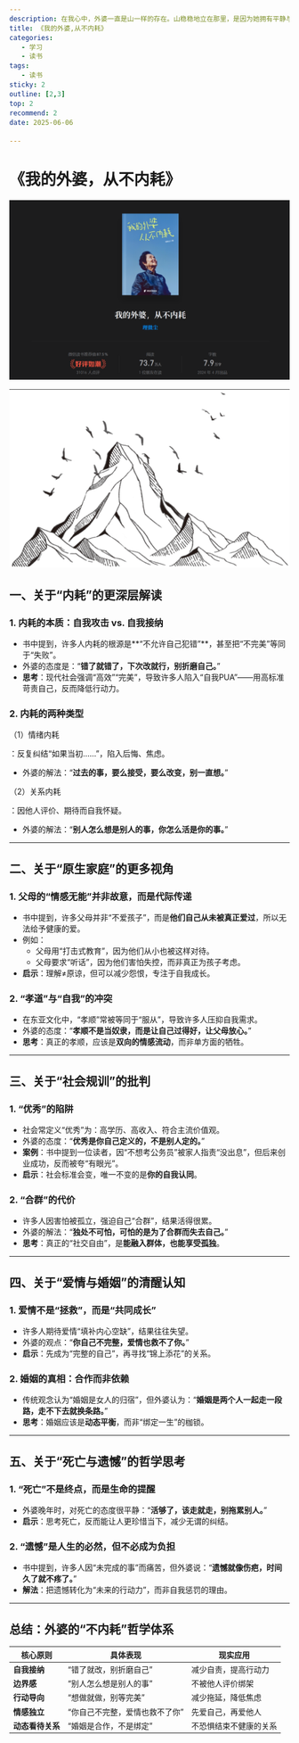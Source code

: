 ```yaml
---
description: 在我心中，外婆一直是山一样的存在。山稳稳地立在那里，是因为她拥有平静与力量。飞鸟停在山巅，是因为她相信自己的翅膀。你生而为山，何拘为一朵花？你生而有翼，何愿一生匍匐?
title: 《我的外婆,从不内耗》
categories: 
   - 学习
   - 读书
tags: 
   - 读书
sticky: 2
outline: [2,3]
top: 2
recommend: 2
date: 2025-06-06

---
```


# 《我的外婆，从不内耗》

![image-20250608141436803](images/image-20250608141436803.png)

![](images/image-20250608141710583.png)



## **一、关于“内耗”的更深层解读**

### **1. 内耗的本质：自我攻击 vs. 自我接纳**

- 书中提到，许多人内耗的根源是**“不允许自己犯错”**，甚至把“不完美”等同于“失败”。
- 外婆的态度是：“**错了就错了，下次改就行，别折磨自己。**”
- **思考**：现代社会强调“高效”“完美”，导致许多人陷入“自我PUA”——用高标准苛责自己，反而降低行动力。

### **2. 内耗的两种类型**



（1）情绪内耗

：反复纠结“如果当初……”，陷入后悔、焦虑。

- 外婆的解法：“**过去的事，要么接受，要么改变，别一直想。**”

（2）关系内耗

：因他人评价、期待而自我怀疑。

- 外婆的解法：“**别人怎么想是别人的事，你怎么活是你的事。**”

------

## **二、关于“原生家庭”的更多视角**

### **1. 父母的“情感无能”并非故意，而是代际传递**

- 书中提到，许多父母并非“不爱孩子”，而是**他们自己从未被真正爱过**，所以无法给予健康的爱。
- 例如：
  - 父母用“打击式教育”，因为他们从小也被这样对待。
  - 父母要求“听话”，因为他们害怕失控，而非真正为孩子考虑。
- **启示**：理解≠原谅，但可以减少怨恨，专注于自我成长。

### **2. “孝道”与“自我”的冲突**

- 在东亚文化中，“孝顺”常被等同于“服从”，导致许多人压抑自我需求。
- 外婆的态度：“**孝顺不是当奴隶，而是让自己过得好，让父母放心。**”
- **思考**：真正的孝顺，应该是**双向的情感流动**，而非单方面的牺牲。

------

## **三、关于“社会规训”的批判**

### **1. “优秀”的陷阱**

- 社会常定义“优秀”为：高学历、高收入、符合主流价值观。
- 外婆的态度：“**优秀是你自己定义的，不是别人定的。**”
- **案例**：书中提到一位读者，因“不想考公务员”被家人指责“没出息”，但后来创业成功，反而被夸“有眼光”。
- **启示**：社会标准会变，唯一不变的是**你的自我认同**。

### **2. “合群”的代价**

- 许多人因害怕被孤立，强迫自己“合群”，结果活得很累。
- 外婆的解法：“**独处不可怕，可怕的是为了合群而失去自己。**”
- **思考**：真正的“社交自由”，是**能融入群体，也能享受孤独**。

------

## **四、关于“爱情与婚姻”的清醒认知**

### **1. 爱情不是“拯救”，而是“共同成长”**

- 许多人期待爱情“填补内心空缺”，结果往往失望。
- 外婆的观点：“**你自己不完整，爱情也救不了你。**”
- **启示**：先成为“完整的自己”，再寻找“锦上添花”的关系。

### **2. 婚姻的真相：合作而非依赖**

- 传统观念认为“婚姻是女人的归宿”，但外婆认为：“**婚姻是两个人一起走一段路，走不下去就换条路。**”
- **思考**：婚姻应该是**动态平衡**，而非“绑定一生”的枷锁。

------

## **五、关于“死亡与遗憾”的哲学思考**

### **1. “死亡”不是终点，而是生命的提醒**

- 外婆晚年时，对死亡的态度很平静：“**活够了，该走就走，别拖累别人。**”
- **启示**：思考死亡，反而能让人更珍惜当下，减少无谓的纠结。

### **2. “遗憾”是人生的必然，但不必成为负担**

- 书中提到，许多人因“未完成的事”而痛苦，但外婆说：“**遗憾就像伤疤，时间久了就不疼了。**”
- **解法**：把遗憾转化为“未来的行动力”，而非自我惩罚的理由。

------

## **总结：外婆的“不内耗”哲学体系**

| **核心原则**     | **具体表现**                   | **现实应用**           |
| ---------------- | ------------------------------ | ---------------------- |
| **自我接纳**     | “错了就改，别折磨自己”         | 减少自责，提高行动力   |
| **边界感**       | “别人怎么想是别人的事”         | 不被他人评价绑架       |
| **行动导向**     | “想做就做，别等完美”           | 减少拖延，降低焦虑     |
| **情感独立**     | “你自己不完整，爱情也救不了你” | 先爱自己，再爱他人     |
| **动态看待关系** | “婚姻是合作，不是绑定”         | 不恐惧结束不健康的关系 |





